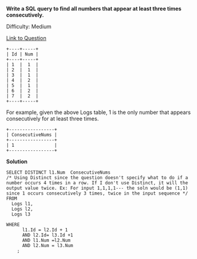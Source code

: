 **Write a SQL query to find all numbers that appear at least three times consecutively.**

Difficulty: Medium

[Link to Question](https://leetcode.com/problems/consecutive-numbers/)

```
+----+-----+
| Id | Num |
+----+-----+
| 1  |  1  |
| 2  |  1  |
| 3  |  1  |
| 4  |  2  |
| 5  |  1  |
| 6  |  2  |
| 7  |  2  |
+----+-----+
```

For example, given the above Logs table, 1 is the only number that appears consecutively for at least three times.

```
+-----------------+
| ConsecutiveNums |
+-----------------+
| 1               |
+-----------------+
```


**Solution**

```
SELECT DISTINCT l1.Num  ConsecutiveNums
/* Using Distinct since the question doesn't specify what to do if a number occurs 4 times in a row. If I don't use Distinct, it will the output value twice. Ex: For input 1,1,1,1--- the soln would be (1,1) since 1 occurs consecutively 3 times, twice in the input sequence */
FROM 
  Logs l1,
  Logs l2,
  Logs l3        

WHERE
      l1.Id = l2.Id + 1 
      AND l2.Id= l3.Id +1
      AND l1.Num =l2.Num
      AND l2.Num = l3.Num
    ;
```
